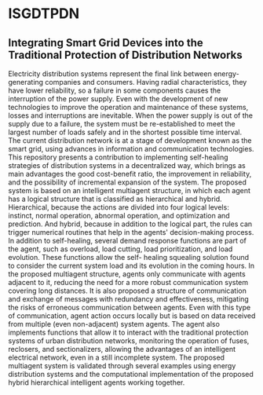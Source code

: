 # ISGDTPDN
## Integrating Smart Grid Devices into the Traditional Protection of Distribution Networks

Electricity distribution systems represent the final link between energy-generating companies and consumers. Having radial characteristics, they have lower reliability, so a failure in some components causes the interruption of the power supply. Even with the development of new technologies to improve the operation and maintenance of these systems, losses and interruptions are inevitable. When the power supply is out of the supply due to a failure, the system must be re-established to meet the largest number of loads safely and in the shortest possible time interval. The current distribution network is at a stage of development known as the smart grid, using advances in information and communication technologies. This repository presents a contribution to implementing self-healing strategies of distribution systems in a decentralized way, which brings as main advantages the good cost-benefit ratio, the improvement in reliability, and the possibility of incremental expansion of the system. The proposed system is based on an intelligent multiagent structure, in which each agent has a logical structure that is classified as hierarchical and hybrid. Hierarchical, because the actions are divided into four logical levels: instinct, normal operation, abnormal operation, and optimization and prediction. And hybrid, because in addition to the logical part, the rules can trigger numerical routines that help in the agents' decision-making process. In addition to self-healing, several demand response functions are part of the agent, such as overload, load cutting, load prioritization, and load evolution. These functions allow the self- healing squealing solution found to consider the current system load and its evolution in the coming hours. In the proposed multiagent structure, agents only communicate with agents adjacent to it, reducing the need for a more robust communication system covering long distances. It is also proposed a structure of communication and exchange of messages with redundancy and effectiveness, mitigating the risks of erroneous communication between agents. Even with this type of communication, agent action occurs locally but is based on data received from multiple (even non-adjacent) system agents. The agent also implements functions that allow it to interact with the traditional protection systems of urban distribution networks, monitoring the operation of fuses, reclosers, and sectionalizers, allowing the advantages of an intelligent electrical network, even in a still incomplete system. The proposed multiagent system is validated through several examples using energy distribution systems and the computational implementation of the proposed hybrid hierarchical intelligent agents working together.
